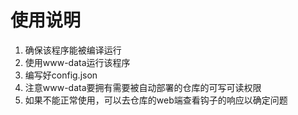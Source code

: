 # 使用说明

1. 确保该程序能被编译运行
2. 使用www-data运行该程序
3. 编写好config.json
4. 注意www-data要拥有需要被自动部署的仓库的可写可读权限
5. 如果不能正常使用，可以去仓库的web端查看钩子的响应以确定问题
